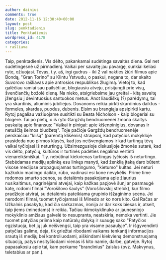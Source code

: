 ```yaml
---
author: dainius
comments: true
date: 2012-11-16 12:30:40+00:00
layout: post
slug: penktadienis
title: Penktadienis
wordpress_id: 4178
categories:
- rašliava
---
```


Taip, penktadienis. Vis dėlto, pakankamai sudėtinga savaitės diena. Gal net sudėtingesnė už pirmadienį. Vaikai per savaitę jau pavargę, sunkiai keliasi ryte, ožiuojasi. Tėvas, t.y. aš, irgi gudrus - iki 2 val nakties žiūri filmus apie Bondą, "Gran Torino" su Klintu Ystvudu, o paskui, negana to, dar skaito Suvorovo rašliavas apie antrosios respublikos žlugimą. Vietoj to, kad galėčiau ramiai sau pailsėti ar, blogiausiu atveju, prisijungti prie visų, švenčiančių božolė dieną. Na nieko, atsigriebsime jau greitai - kitą savaitę įžengsiu į devintuosius santuokos metus. Anot liaudiškų (?) parėdymų, tai yra skardinis, aliuminis jubiliejus. Dovanoms reikia pirkti skardinius daiktus - formeles, skardas, puodus, dubenis. Eisim su brangiąja apsipirkti kartu. Rytoj pagaliau važiuojame susitikti su Beata Nicholson - kaip blogeriai su blogere. Tai po pietų, o iš ryto Gargždų bendruomenei žmona skaitys paskaitą apie finansus: "Vaikai ir pinigai: apie kišenpinigius, dovanas ir netuščią šeimos biudžetą".
Toje pačioje Gargždų bendruomenėje perskaičiau "klišą" (paremtą klišėmis) straipsnį, kad patyčios mokykloje prasideda nuo pirmos klasės, kad jos neišvengiamos ir kad turtingų tėvų vaikai tyčiojasi iš neturtingų. Užsimezgusioje diskusijoje žmonės sutarė, kad vis dėlto, patyčių, kultūros ir turtinės padėties negalima vertinti vienareikšmiškai. T.y. nebūtinai kiekvienas turtingas tyčiosis iš neturtingo. Stebėdamas medijų aplinką esu linkęs manyti, kad ženklią įtaką daro būtent visose medijose propaguojamas turtingumo, "kietumo" kultas. Jei neturi kažkokio madingo daikto, rūbo, vadinasi esi kone nevykėlis. Prime time rodomos smurto scenos, su detalėmis pasakojama apie žiaurius nusikaltimus, nagrinėjami atvejai, kaip kažkas papjovė šunį ar pasmaugė katę, rodomi filmai "Vorošilovo šaulys" (Vorošilovskij strelok), kur filmo pradžioje atvirai, su detalėmis pateikiama grupinio išžaginimo scena. Jei nerodomi filmai, tuomet tyčiojamasi iš Minedo ar ko nors kito. Gal Račas ar Užkalnis pasakytų, kad čia sarkazmas, ironija ar dar koks biesas ir, atseit, taip jiems (minedams) ir reikia. Tačiau ikimokyklinuko ar jaunesniojo mokyklinio amžiaus galvelė to nesupranta, neatskiria, nemoka vertinti. Jie tuomet patyčias priima kaip natūralų dalyką ir suaugę sako "Patyčios egzistuoja, bet jų juk neišvengsi, taip yra visame pasaulyje".
Ir išgyvendinti patyčias galime, deja, tik griežtai ribodami vaikams tenkantį informacijos srautą iš medijų bei kontroliuodami, aiškindami kiekvieną demonstruojamą situaciją, patys nesityčiodami vienas iš kito namie, darbe, gatvėje.
Rytoj papasakosiu apie tai, kam perkame "brandinius" žaislus (pvz. Makvynus, teletabius ar pan.).



